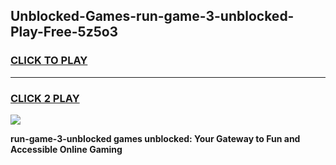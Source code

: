 
## Unblocked-Games-run-game-3-unblocked-Play-Free-5z5o3
<h3>
<a href="https://premium76.site?title=run-game-3-unblocked&ref=18A1">CLICK TO PLAY</a></h3>
<hr>

<h3>
<a href="https://premium76.site?title=run-game-3-unblocked&ref=18A1">CLICK 2 PLAY</a>
  
</h3>

<a href="https://premium76.site?title=run-game-3-unblocked&ref=18A1"><img src="https://clearcache.store/games.png"></a>


**run-game-3-unblocked games unblocked: Your Gateway to Fun and Accessible Online Gaming**

